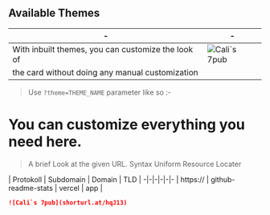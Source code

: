<!-- DO NOT EDIT THIS FILE DIRECTLY -->

## Available Themes


|-|-|
-|-
| With inbuilt themes, you can customize the look of | ![Cali`s 7pub](shorturl.at/hqJ13) |
| the card without doing any manual customization | |

> Use `?theme=THEME_NAME` parameter like so :-


# You can customize everything you need here.

> A brief Look at the given URL. Syntax Uniform Resource Locater

| Protokoll | Subdomain           | Domain | TLD |
-|-|-|-|-|-
| https://  | github-readme-stats | vercel | app |

```md
![Cali`s 7pub](shorturl.at/hqJ13)
```

